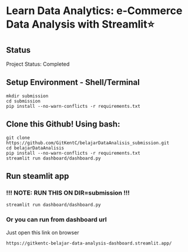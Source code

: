 # Learn Data Analytics: e-Commerce Data Analysis with Streamlit⭐
## Status
Project Status: Completed

## Setup Environment - Shell/Terminal
```
mkdir submission
cd submission
pip install --no-warn-conflicts -r requirements.txt
```

## Clone this Github! Using bash:
```
git clone https://github.com/GitKentC/belajarDataAnalisis_submission.git
cd belajarDataAnalisis
pip install --no-warn-conflicts -r requirements.txt
streamlit run dashboard/dashboard.py
```

## Run steamlit app
### !!! NOTE: RUN THIS ON DIR=submission !!!
```
streamlit run dashboard/dashboard.py
```
### Or you can run from dashboard url
Just open this link on browser
```
https://gitkentc-belajar-data-analysis-dashboard.streamlit.app/
```